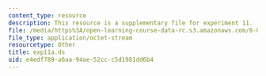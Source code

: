 ```yaml
---
content_type: resource
description: This resource is a supplementary file for experiment 11.
file: /media/https%3A/open-learning-course-data-rc.s3.amazonaws.com/8-02t-electricity-and-magnetism-spring-2005/e4edf789a6aa94ae52ccc5d1981dd6b4_exp11a.ds
file_type: application/octet-stream
resourcetype: Other
title: exp11a.ds
uid: e4edf789-a6aa-94ae-52cc-c5d1981dd6b4
---
```

